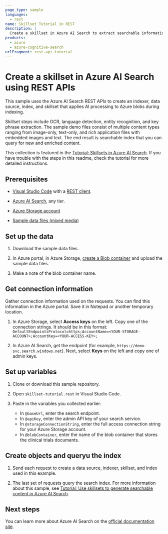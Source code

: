 ```yaml
---
page_type: sample
languages:
  - rest
name: Skillset Tutorial in REST
description: |
  Create a skillset in Azure AI Search to extract searchable information and structure from Azure blobs.
products:
  - azure
  - azure-cognitive-search
urlFragment: rest-api-tutorial
---
```


# Create a skillset in Azure AI Search using REST APIs

This sample uses the Azure AI Search REST APIs to create an indexer, data source, index, and skillset that applies AI processing to Azure blobs during indexing. 

Skillset steps include OCR, language detection, entity recognition, and key phrase extraction. The sample demo files consist of multiple content types ranging from image-only, text-only, and rich application files with embedded images and text. The end result is searchable index that you can query for new and enriched content.

This collection is featured in the [Tutorial: Skillsets in Azure AI Search](https://learn.microsoft.com/azure/search/tutorial-skillset). If you have trouble with the steps in this readme, check the tutorial for more detailed instructions.

## Prerequisites

+ [Visual Studio Code](https://code.visualstudio.com/download) with a [REST client](https://marketplace.visualstudio.com/items?itemName=humao.rest-client).

+ [Azure AI Search](https://learn.microsoft.com/azure/search/search-create-service-portal), any tier.

+ [Azure Storage account](https://kearn.microsoft.com/azure/storage/common/storage-account-create?tabs=azure-portal)

+ [Sample data files (mixed media)](https://github.com/Azure-Samples/azure-search-sample-data/tree/master/ai-enrichment-mixed-media)

## Set up the data

1. Download the sample data files.

1. In Azure portal, in Azure Storage, [create a Blob container](https://docs.microsoft.com/azure/storage/blobs/storage-quickstart-blobs-portal) and upload the sample data files.

1. Make a note of the blob container name.

## Get connection information

Gather connection information used on the requests. You can find this information in the Azure portal. Save it in Notepad or another temporary location.

1. In Azure Storage, select **Access keys** on the left. Copy one of the connection strings. It should be in this format: `DefaultEndpointsProtocol=https;AccountName=<YOUR-STORAGE-ACCOUNT>;AccountKey=<YOUR-ACCESS-KEY>;`

1. In Azure AI Search, get the endpoint (for example, `https://demo-svc.search.windows.net`). Next, select **Keys** on the left and copy one of admin keys.

## Set up variables

1. Clone or download this sample repository.

1. Open `skillset-tutorial.rest` in Visual Studio Code.

1. Paste in the variables you collected earlier:

   + In `@baseUrl`, enter the search endpoint.
   + In `@apiKey`, enter the admin API key of your search service.
   + In `@storageConnectionString`, enter the full access connection string for your Azure Storage account.
   + In `@blobContainer`, enter the name of the blob container that stores the clinical trials documents.

## Create objects and queryu the index

1. Send each request to create a data source, indexer, skillset, and index used in this example.

1. The last set of requests query the search index. For more information about this sample, see [Tutorial: Use skillsets to generate searchable content in Azure AI Search](https://learn.microsoft.com/azure/search/cognitive-search-tutorial-blob).

## Next steps

You can learn more about Azure AI Search on the [official documentation site](https://learn.microsoft.com/azure/search/).
